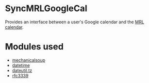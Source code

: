 # SyncMRLGoogleCal

Provides an interface between a user's Google calendar and the [MRL calendar](https://cmmserv.mrl.illinois.edu/schedule/login.asp).

# Modules used

* [mechanicalsoup](https://github.com/hickford/MechanicalSoup)
* [datetime](https://docs.python.org/2/library/datetime.html#datetime-objects)
* [dateutil.tz](http://labix.org/python-dateutil)
* [rfc3339](https://pypi.python.org/pypi/strict-rfc3339)
